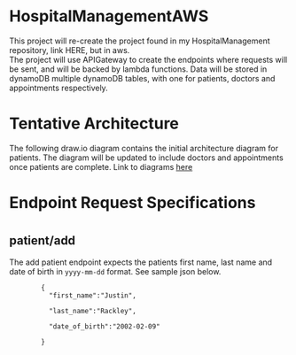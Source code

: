 # HospitalManagementAWS

This project will re-create the project found in my HospitalManagement repository, link HERE, but in aws.<br>
The project will use APIGateway to create the endpoints where requests will be sent, and will be backed by lambda functions. Data will be stored in dynamoDB multiple dynamoDB tables, with one for patients, doctors and appointments respectively.

<h1>Tentative Architecture</h1>
The following draw.io diagram contains the initial architecture diagram for patients. The diagram will be updated to include doctors and appointments once patients are complete.
Link to diagrams <a href="https://viewer.diagrams.net/?tags=%7B%7D&highlight=0000ff&edit=_blank&layers=1&nav=1&title=Hospital%20Manager%20AS.drawio.svg#R7Vtbb%2Bo4EP41PC6Knftj6eWsVrtSV3045zwhk7hgNcQoMbf99WsTGxIbShoISSWoVMVjZ%2BLM93mYGZuB%2FTjf%2FMjQYvYPjXEygFa8GdhPAwhDx%2BP%2FhWBbCFzXLgTTjMSFCBwEb%2BQ%2FLIWWlC5JjPPKQEZpwsiiKoxomuKIVWQoy%2Bi6OuydJtWnLtBUPtE6CN4ilGBj2E8Ss1khDdzS6D8xmc7Uk4Ele%2BZIDZaCfIZiui6J7OeB%2FZhRyoqr%2BeYRJ8J2yi7FfS8nevcTy3DK6tyA4V%2FJvxu6isc%2F0cfza5SBUfKHU2hZoWQpX1hOlm2VBTK6TGMslICBPVrPCMNvCxSJ3jWHnMtmbJ7IbnNScp4rnDG8KYnkJH9gOscs2%2FIhstcPhm5xj6QMUBZcHwAAnhwzKxnfU6RBEvTpXvnBLvxCmuYLZoLnzUSXLCEpftzz0OLmiFE%2B25lONIQJCGfW32iCk1eaE0ZoyvsmlDE6Lw14SMhUdDAqrItkK%2BImxVnV3JxTC%2FH8%2BWYqVt8QrXN7iBZkPEUMrxE34OidJMkjTWi2m6b9FD74jriV3xATrlL1pTTF1wEQQK%2BCn2eb%2BPmWCZ%2FfFnr2EfReFoiJ1%2BdXUYa5tQxA8w%2FMopnE7ii67%2FRgPm5a%2FvciZnXKtBoSI8sKnCcBIsvoB9YGt80cMXfpbQFUbfny4pEoXxQv%2Bk42Yh6jBSVCy%2FOKK8tP088Z4jTejW2HTMDtmEyuQSbJpPGORxyYMe8jMWIczv46iQTNJzEavy%2FTqHiCTs8XN3Btp1VHYSvHoLB1wnrYwpaw9c67ec7uBxFWCFsnKM9JVDX24dvS%2BsxIOV1mEf5kKtJnMZRNMTtPRxyrMOaEyUsmdY%2BYVMkynHAOr6rBzzE7yye87lb6HlHHqiK6R1ipKN5b3lUOVnRFblURDDRFhWEMRTvY96%2FdnAn%2B56v8vrTPLG0X6Es76HZpB9de2nhD2C%2FZI65%2FCzmPXIvW06Y07GlbarzijPBXEkgWspS%2F3q9yo6RJNA%2Bqdq1tuaUra%2B5v3Jr%2Bxu%2BXv4Gav9EzgNr%2Bxtf8jXdbfxMa9GRoIoj5sMNz53ryHvuceJuiOR3HE9PbwGffHgWtehsv1GjgHAkSocnC4BPCXeRtFA377G4OHuZ3xcHcxN34Nd1N2Gt3A0Knmbtxzylq2d0AtcROpMQZ10%2Fw6p4Uf4%2BkeB9KdZUUA7NApuJlSSWU3NPihmlxbXTbip2BWUDT0MV3TL%2BWD3WPaY3K%2FxcjFBVZgE4TmbBmZKFI3ZPQwghh3YaZjO9oiqzbZjLALJBeKfRV1xeHvt0SFNQt7akv1Z4w1NdqezCwh8APDx%2B3YSysMx94tyXs1au%2B1yLsBRyDdTkGesUxPS8yuFC7ngM6JpVZQK4kWMtFfN9z%2FC7plR3UDNZaS6%2FM6rUKwAsi3XOrhrlVbWhbi8PNym8V2juiX8usOkcUHqutXSWeaGuryQ9uHAHXzdH6Vf31tMzKbbq5red6zo03txUh%2B8fQCzgV1I14%2B0UqV8uqXAiHAShlVQ0ppnlF1wqHYflz2%2F0GeOwI3nWqTd1um4O6G1mKnz2hne1eyZc53hlFbTPrWB2zlGjFOMH3ROubJFp7Z9hVogVPn%2B68J1oXJVpO2PEBMGiW%2BRS0hY%2B4I%2Fq1RKt7RI%2FV2HoRxp46ZLPfeLhNcKIo%2F93yLHil2MTTDvXdPM%2Fq7aHTCzhV96CoIl9PSKXvMrlOw6Nbvl2NWRxbm0vbpDILhpeSqh%2BplIrkzzOrZ7950FPtpszSN78MRY2ZJU707X9nWgw%2F%2FFjXfv4f">here</a>


<h1>Endpoint Request Specifications<h1>
  <h2>patient/add</h2>
  <p>
  The add patient endpoint expects the patients first name, last name and date of birth in <code>yyyy-mm-dd</code> format. See sample json below.
    <br>
      <code display:block>
        {
          "first_name":"Justin",<br>
          "last_name":"Rackley",<br>
          "date_of_birth":"2002-02-09"<br>
        }
      </code>
    <br>
  </p>
